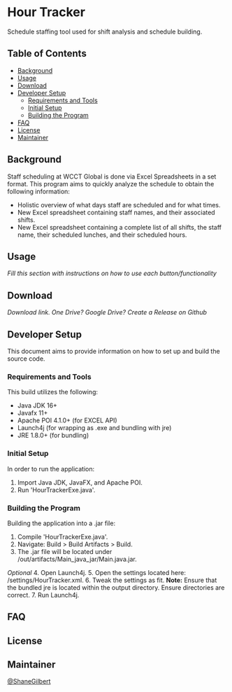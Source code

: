 # Hour Tracker
Schedule staffing tool used for shift analysis and schedule building.

## Table of Contents
- [Background](#background)
- [Usage](#usage)
- [Download](#download)
- [Developer Setup](#developer-setup)
    - [Requirements and Tools](#requirements-and-tools)
    - [Initial Setup](#initial-setup)
    - [Building the Program](#building-the-program)
- [FAQ](#faq)
- [License](#license)
- [Maintainer](#maintainer)

## Background
Staff scheduling at WCCT Global is done via Excel Spreadsheets in a set format. 
This program aims to quickly analyze the schedule to obtain the following information:
- Holistic overview of what days staff are scheduled and for what times.
- New Excel spreadsheet containing staff names, and their associated shifts.
- New Excel spreadsheet containing a complete list of all shifts, the staff name, their scheduled lunches, and their scheduled hours.

## Usage
*Fill this section with instructions on how to use each button/functionality*

## Download
*Download link. One Drive? Google Drive?*
*Create a Release on Github*

## Developer Setup
This document aims to provide information on how to set up and build the source code.

### Requirements and Tools
This build utilizes the following:
- Java JDK 16+
- Javafx 11+
- Apache POI 4.1.0+ (for EXCEL API)
- Launch4j (for wrapping as .exe and bundling with jre)
- JRE 1.8.0+ (for bundling)

### Initial Setup
In order to run the application:
1. Import Java JDK, JavaFX, and Apache POI.
2. Run 'HourTrackerExe.java'.

### Building the Program
Building the application into a .jar file:
1. Compile 'HourTrackerExe.java'.
2. Navigate: Build > Build Artifacts > Build.
3. The .jar file will be located under /out/artifacts/Main_java_jar/Main.java.jar.

*Optional*
4. Open Launch4j.
5. Open the settings located here: /settings/HourTracker.xml.
6. Tweak the settings as fit. **Note:** Ensure that the bundled jre is located within the output directory.
   Ensure directories are correct.
7. Run Launch4j.

## FAQ

## License

## Maintainer
[@ShaneGilbert](https://github.com/shanedgilbert)